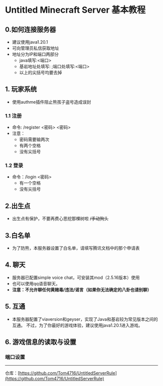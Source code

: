 # Untitled Minecraft Server 基本教程

## 0.如何连接服务器
- 建议使用java1.20.1
- 可向管理员私信获取地址
- 地址分为IP和端口两部分
  - java填写<IP>:<端口>
  - 基岩地址处填写: <IP> ;端口处填写:<端口>
  - 以上的尖括号均要去掉

## 1. 玩家系统

- 使用authme插件阻止熊孩子盗号造成误封

### 1.1 注册

- 命令: /register <密码> <密码>
- 注意：
    - 密码需要输两次
    - 有两个空格
    - 没有尖括号

### 1.2 登录

- 命令：/login <密码>
    - 有一个空格
    - 没有尖括号

## 2.出生点

- 出生点有保护，不要再费心思挖那棵树啦 ~~/手动狗头~~

## 3.白名单

- 为了防熊，本服务器设置了白名单，请填写腾讯文档中的那个申请表

## 4. 聊天

- 服务器已配置simple voice chat，可安装其mod（2.5.16版本）使用
- 也可以使用qq语音聊天。
- **注意：不允许聊任何黄赌毒/违法/谣言（如果你无法确定的八卦也请别聊）**

## 5. 互通

- 本服务器配置了viaversion和geyser，实现了Java和基岩较为常见版本之间的互通。
  不过，为了你最好的游戏体验，建议使用java1.20.1进入游戏。

## 6. 游戏信息的读取与设置

### 端口设置

---
仓库：[https://github.com/Tom4716/UntitledServerRule](https://github.com/Tom4716/UntitledServerRule)
